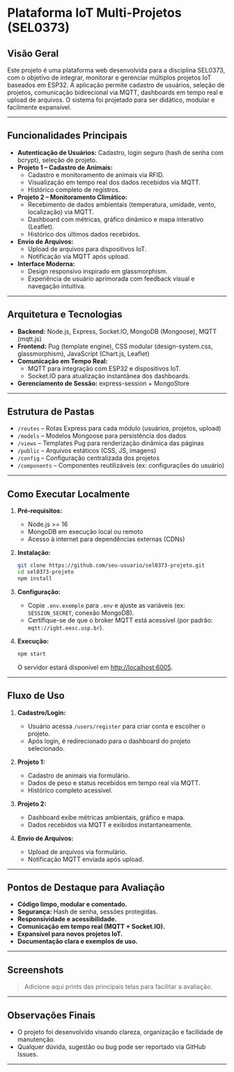 # Plataforma IoT Multi-Projetos (SEL0373)

## Visão Geral

Este projeto é uma plataforma web desenvolvida para a disciplina SEL0373, com o objetivo de integrar, monitorar e gerenciar múltiplos projetos IoT baseados em ESP32. A aplicação permite cadastro de usuários, seleção de projetos, comunicação bidirecional via MQTT, dashboards em tempo real e upload de arquivos. O sistema foi projetado para ser didático, modular e facilmente expansível.

---

## Funcionalidades Principais

- **Autenticação de Usuários:** Cadastro, login seguro (hash de senha com bcrypt), seleção de projeto.
- **Projeto 1 – Cadastro de Animais:**  
  - Cadastro e monitoramento de animais via RFID.
  - Visualização em tempo real dos dados recebidos via MQTT.
  - Histórico completo de registros.
- **Projeto 2 – Monitoramento Climático:**  
  - Recebimento de dados ambientais (temperatura, umidade, vento, localização) via MQTT.
  - Dashboard com métricas, gráfico dinâmico e mapa interativo (Leaflet).
  - Histórico dos últimos dados recebidos.
- **Envio de Arquivos:**  
  - Upload de arquivos para dispositivos IoT.
  - Notificação via MQTT após upload.
- **Interface Moderna:**  
  - Design responsivo inspirado em glassmorphism.
  - Experiência de usuário aprimorada com feedback visual e navegação intuitiva.

---

## Arquitetura e Tecnologias

- **Backend:** Node.js, Express, Socket.IO, MongoDB (Mongoose), MQTT (mqtt.js)
- **Frontend:** Pug (template engine), CSS modular (design-system.css, glassmorphism), JavaScript (Chart.js, Leaflet)
- **Comunicação em Tempo Real:**  
  - MQTT para integração com ESP32 e dispositivos IoT.
  - Socket.IO para atualização instantânea dos dashboards.
- **Gerenciamento de Sessão:** express-session + MongoStore

---

## Estrutura de Pastas

- `/routes` – Rotas Express para cada módulo (usuários, projetos, upload)
- `/models` – Modelos Mongoose para persistência dos dados
- `/views` – Templates Pug para renderização dinâmica das páginas
- `/public` – Arquivos estáticos (CSS, JS, imagens)
- `/config` – Configuração centralizada dos projetos
- `/components` – Componentes reutilizáveis (ex: configurações do usuário)

---

## Como Executar Localmente

1. **Pré-requisitos:**  
   - Node.js >= 16  
   - MongoDB em execução local ou remoto  
   - Acesso à internet para dependências externas (CDNs)

2. **Instalação:**  
   ```sh
   git clone https://github.com/seu-usuario/sel0373-projeto.git
   cd sel0373-projeto
   npm install
   ```

3. **Configuração:**  
   - Copie `.env.exemple` para `.env` e ajuste as variáveis (ex: `SESSION_SECRET`, conexão MongoDB).
   - Certifique-se de que o broker MQTT está acessível (por padrão: `mqtt://igbt.eesc.usp.br`).

4. **Execução:**  
   ```sh
   npm start
   ```
   O servidor estará disponível em [http://localhost:6005](http://localhost:6005).

---

## Fluxo de Uso

1. **Cadastro/Login:**  
   - Usuário acessa `/users/register` para criar conta e escolher o projeto.
   - Após login, é redirecionado para o dashboard do projeto selecionado.

2. **Projeto 1:**  
   - Cadastro de animais via formulário.
   - Dados de peso e status recebidos em tempo real via MQTT.
   - Histórico completo acessível.

3. **Projeto 2:**  
   - Dashboard exibe métricas ambientais, gráfico e mapa.
   - Dados recebidos via MQTT e exibidos instantaneamente.

4. **Envio de Arquivos:**  
   - Upload de arquivos via formulário.
   - Notificação MQTT enviada após upload.

---

## Pontos de Destaque para Avaliação

- **Código limpo, modular e comentado.**
- **Segurança:** Hash de senha, sessões protegidas.
- **Responsividade e acessibilidade.**
- **Comunicação em tempo real (MQTT + Socket.IO).**
- **Expansível para novos projetos IoT.**
- **Documentação clara e exemplos de uso.**

---

## Screenshots

> Adicione aqui prints das principais telas para facilitar a avaliação.

---

## Observações Finais

- O projeto foi desenvolvido visando clareza, organização e facilidade de manutenção.
- Qualquer dúvida, sugestão ou bug pode ser reportado via GitHub Issues.

---
